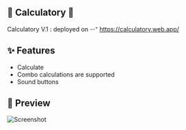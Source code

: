 ## :open_file_folder: Calculatory :open_file_folder:
Calculatory V.1
: deployed on ┈‧⁺ https://calculatory.web.app/

## ✨ Features

- Calculate
- Combo calculations are supported
- Sound buttons

## :link: Preview
![Screenshot](https://github.com/Papichaya-Dev/calculatory-x-sound/blob/main/calculator.gif)
